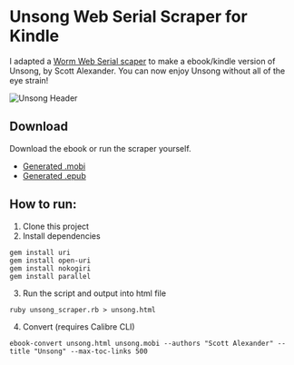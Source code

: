 # Unsong Web Serial Scraper for Kindle

I adapted a [Worm Web Serial scaper](https://github.com/rhelsing/worm_scraper) to make a ebook/kindle version of Unsong, by Scott Alexander. You can now enjoy Unsong without all of the eye strain!

![Unsong Header](http://i.imgur.com/d9LvKMc.png)

## Download

Download the ebook or run the scraper yourself.

- [Generated .mobi](//jasongross.github.io/unsong_scraper/unsong.mobi)
- [Generated .epub](//jasongross.github.io/unsong_scraper/unsong.epub)

## How to run:

1. Clone this project
2. Install dependencies

```command
gem install uri
gem install open-uri
gem install nokogiri
gem install parallel
```

3. Run the script and output into html file

```command
ruby unsong_scraper.rb > unsong.html
```

4. Convert (requires Calibre CLI)

```command
ebook-convert unsong.html unsong.mobi --authors "Scott Alexander" --title "Unsong" --max-toc-links 500
```
